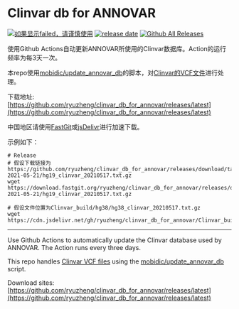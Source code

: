 # Clinvar db for ANNOVAR

[![如果显示failed，请谨慎使用](https://github.com/ryuzheng/clinvar_db_for_annovar/workflows/Update%20Clinvar%20database%20for%20ANNOVAR/badge.svg)](https://github.com/ryuzheng/clinvar_db_for_annovar/actions)
[![release date](https://img.shields.io/github/release-date/ryuzheng/clinvar_db_for_annovar)]()
[![Github All Releases](https://img.shields.io/github/downloads/ryuzheng/clinvar_db_for_annovar/total.svg)]()

使用Github Actions自动更新ANNOVAR所使用的Clinvar数据库。Action的运行频率为每3天一次。

本repo使用[mobidic/update_annovar_db](https://github.com/mobidic/update_annovar_db)的脚本，对[Clinvar的VCF文件](https://ftp.ncbi.nlm.nih.gov/pub/clinvar/)进行处理。

下载地址: [https://github.com/ryuzheng/clinvar_db_for_annovar/releases/latest](https://github.com/ryuzheng/clinvar_db_for_annovar/releases/latest)

中国地区请使用[FastGit](https://doc.fastgit.org/zh-cn/guide.html#release-%E5%92%8C%E6%BA%90%E7%A0%81%E5%AD%98%E6%A1%A3%E7%9A%84%E4%B8%8B%E8%BD%BD)或[jsDelivr](https://www.jsdelivr.com/features#gh)进行加速下载。

示例如下：

```
# Release
# 假设下载链接为https://github.com/ryuzheng/clinvar_db_for_annovar/releases/download/tag-2021-05-21/hg19_clinvar_20210517.txt.gz
wget https://download.fastgit.org/ryuzheng/clinvar_db_for_annovar/releases/download/tag-2021-05-21/hg19_clinvar_20210517.txt.gz

# 假设文件位置为Clinvar_build/hg38/hg38_clinvar_20210517.txt.gz
wget https://cdn.jsdelivr.net/gh/ryuzheng/clinvar_db_for_annovar/Clinvar_build/hg38/hg38_clinvar_20210517.txt.gz
```

-----

Use Github Actions to automatically update the Clinvar database used by ANNOVAR. The Action runs every three days.

This repo handles [Clinvar VCF files](https://ftp.ncbi.nlm.nih.gov/pub/Clinvar/) using the [mobidic/update_annovar_db](https://github.com/mobidic/update_annovar_db) script.

Download sites: [https://github.com/ryuzheng/clinvar_db_for_annovar/releases/latest](https://github.com/ryuzheng/clinvar_db_for_annovar/releases/latest)